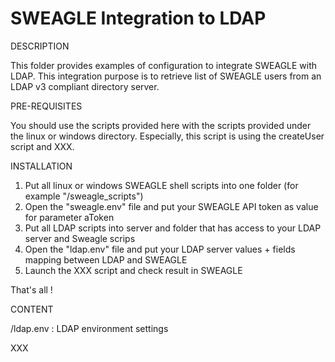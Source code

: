 # SWEAGLE Integration to LDAP
DESCRIPTION

This folder provides examples of configuration to integrate SWEAGLE with LDAP.
This integration purpose is to retrieve list of SWEAGLE users from an LDAP v3 compliant directory server.

PRE-REQUISITES

You should use the scripts provided here with the scripts provided under the linux or windows directory.
Especially, this script is using the createUser script and XXX.

INSTALLATION

1. Put all linux or windows SWEAGLE shell scripts into one folder (for example "/sweagle_scripts")
2. Open the "sweagle.env" file and put your SWEAGLE API token as value for parameter aToken
3. Put all LDAP scripts into server and folder that has access to your LDAP server and Sweagle scrips
4. Open the "ldap.env" file and put your LDAP server values + fields mapping between LDAP and SWEAGLE
5. Launch the XXX script and check result in SWEAGLE

That's all !

CONTENT

/ldap.env         : LDAP environment settings

XXX
